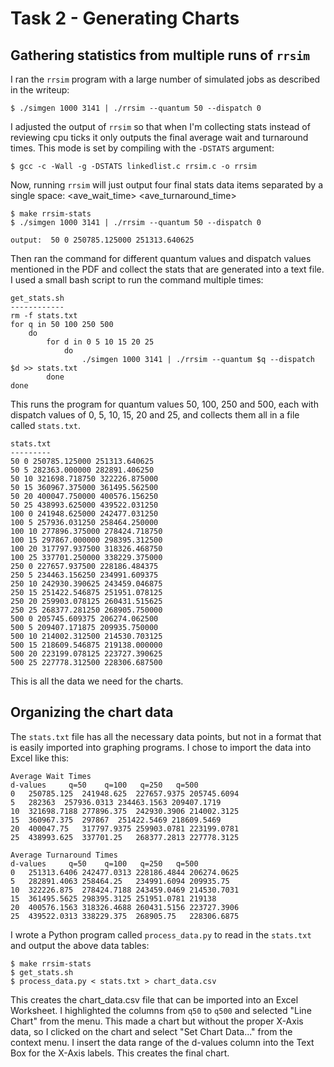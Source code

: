# Task 2 - Generating Charts

## Gathering statistics from multiple runs of `rrsim`

I ran the `rrsim` program with a large number of simulated jobs as described in the writeup:

```
$ ./simgen 1000 3141 | ./rrsim --quantum 50 --dispatch 0
```

I adjusted the output of `rrsim` so that when I'm collecting stats instead of reviewing cpu ticks it only
outputs the final average wait and turnaround times.  This mode is set by compiling with the `-DSTATS` argument:

```
$ gcc -c -Wall -g -DSTATS linkedlist.c rrsim.c -o rrsim
```

Now, running `rrsim` will just output four final stats data items separated by a single space: <quantum> <dispatch> <ave_wait_time> <ave_turnaround_time>

```
$ make rrsim-stats
$ ./simgen 1000 3141 | ./rrsim --quantum 50 --dispatch 0

output:  50 0 250785.125000 251313.640625
```


Then ran the command for different quantum values and dispatch values mentioned in the PDF and collect the stats that are
generated into a text file. I used a small bash script to run the command multiple times:

```
get_stats.sh
------------
rm -f stats.txt
for q in 50 100 250 500
	do
		for d in 0 5 10 15 20 25
			do
				./simgen 1000 3141 | ./rrsim --quantum $q --dispatch $d >> stats.txt
		done
done
```

This runs the program for quantum values 50, 100, 250 and 500, each with dispatch values of 0, 5, 10, 15, 20 and 25, and collects them all in a file called `stats.txt`.

```
stats.txt
---------
50 0 250785.125000 251313.640625
50 5 282363.000000 282891.406250
50 10 321698.718750 322226.875000
50 15 360967.375000 361495.562500
50 20 400047.750000 400576.156250
50 25 438993.625000 439522.031250
100 0 241948.625000 242477.031250
100 5 257936.031250 258464.250000
100 10 277896.375000 278424.718750
100 15 297867.000000 298395.312500
100 20 317797.937500 318326.468750
100 25 337701.250000 338229.375000
250 0 227657.937500 228186.484375
250 5 234463.156250 234991.609375
250 10 242930.390625 243459.046875
250 15 251422.546875 251951.078125
250 20 259903.078125 260431.515625
250 25 268377.281250 268905.750000
500 0 205745.609375 206274.062500
500 5 209407.171875 209935.750000
500 10 214002.312500 214530.703125
500 15 218609.546875 219138.000000
500 20 223199.078125 223727.390625
500 25 227778.312500 228306.687500
```
This is all the data we need for the charts.



## Organizing the chart data

The `stats.txt` file has all the necessary data points, but not in a format that is easily imported into graphing programs. I chose to import the data into Excel like this:

```
Average Wait Times				
d-values	 q=50	 q=100	 q=250	 q=500
0	250785.125	241948.625	227657.9375	205745.6094
5	282363	257936.0313	234463.1563	209407.1719
10	321698.7188	277896.375	242930.3906	214002.3125
15	360967.375	297867	251422.5469	218609.5469
20	400047.75	317797.9375	259903.0781	223199.0781
25	438993.625	337701.25	268377.2813	227778.3125
				
Average Turnaround Times				
d-values	 q=50	 q=100	 q=250	 q=500
0	251313.6406	242477.0313	228186.4844	206274.0625
5	282891.4063	258464.25	234991.6094	209935.75
10	322226.875	278424.7188	243459.0469	214530.7031
15	361495.5625	298395.3125	251951.0781	219138
20	400576.1563	318326.4688	260431.5156	223727.3906
25	439522.0313	338229.375	268905.75	228306.6875
```

I wrote a Python program called `process_data.py` to read in the `stats.txt` and output the above data tables:

```
$ make rrsim-stats
$ get_stats.sh
$ process_data.py < stats.txt > chart_data.csv
```
This creates the chart_data.csv file that can be imported into an Excel Worksheet. I highlighted the columns from `q50` to `q500` and selected "Line Chart" from the menu. 
This made a chart but without the proper X-Axis data, so I clicked on the chart and select "Set Chart Data..." from the context menu. 
I insert the data range of the d-values column into the Text Box for the X-Axis labels. This creates the final chart.
